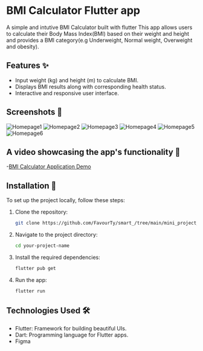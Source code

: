 # BMI Calculator Flutter app

A simple and intutive BMI Calculator built with flutter
This app allows users to calculate their Body Mass Index(BMI) based on their weight and height and provides a BMI category(e.g Underweight, Normal weight, Overweight and obesity).

## Features ✨
- Input weight (kg) and height (m) to calculate BMI.
- Displays BMI results along with corresponding health status.
- Interactive and responsive user interface.

## Screenshots 📸

![Homepage1](./asset/screenshots/display1_stat.PNG)
![Homepage2](./asset/screenshots/diplay2_stat.PNG)
![Homepage3](./asset/screenshots/display3_stat.PNG)
![Homepage4](./asset/screenshots/dispaly4_stat.PNG)
![Homepage5](./asset/screenshots/display5_stat.PNG)
![Homepage6](./asset/screenshots/display6_stat.PNG)

## A video showcasing the app's functionality 🎥

-[BMI Calculator Application Demo](https://drive.google.com/open?id=1-RGFXSunWHvevq3UEb-Jb3tBLXfvTBK6&usp=drive_fs)

## Installation 🚀
To set up the project locally, follow these steps:

1. Clone the repository:
   ```bash
   git clone https://github.com/FavourTy/smart_/tree/main/mini_project_1

2. Navigate to the project directory:
   ```bash
   cd your-project-name

3. Install the required dependencies:
   ```bash
   flutter pub get 

4. Run the app:
   ```bash
   flutter run


## Technologies Used 🛠️

- Flutter: Framework for building beautiful UIs.
- Dart: Programming language for Flutter apps.
- Figma


